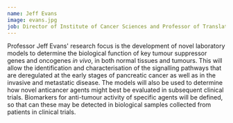 ```yaml
---
name: Jeff Evans
image: evans.jpg
job: Director of Institute of Cancer Sciences and Professor of Translational Cancer Research, University of Glasgow. Translational Cancer Therapeutics Senior Group Leader, Cancer Research UK Beatson Institute, Glasgow.
---
```

Professor Jeff Evans' research focus is the development of novel laboratory models to determine the biological function of key tumour suppressor genes and oncogenes *in vivo*, in both normal tissues and tumours. This will allow the identification and characterisation of the signalling pathways that are deregulated at the early stages of pancreatic cancer as well as in the invasive and metastatic disease. The models will also be used to determine how novel anticancer agents might best be evaluated in subsequent clinical trials. Biomarkers for anti-tumour activity of specific agents will be defined, so that can these may be detected in biological samples collected from patients in clinical trials.